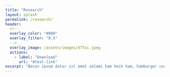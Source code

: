```yaml
---
title: "Research"
layout: splash
permalink: /research/
header:
  <!--
  overlay_color: "#000"
  overlay_filter: "0.5"
  -->
  overlay_image: /assets/images/47Tuc.jpeg
  actions:
    - label: "Download"
      url: "#test-link"
excerpt: "Bacon ipsum dolor sit amet salami ham hock ham, hamburger corned beef short ribs kielbasa biltong t-bone drumstick tri-tip tail sirloin pork chop."
---
```

